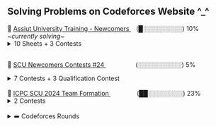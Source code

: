 <h2> Solving Problems on Codeforces Website ^_^ </h2>
🔴 <a href="https://codeforces.com/group/MWSDmqGsZm/contests"> Assiut University Training - Newcomers </a> &nbsp;&nbsp; <span> (█░░░░░░░░░) 10% </span> &nbsp;&nbsp; <i> ~currently solving~ </i>
<details>
  <summary>10 Sheets + 3 Contests</summary>
  Sheet #1 (Data Types - Conditions) &nbsp&nbsp ░░░░ 0% <br>
  Sheet #2 (Loops) &nbsp&nbsp ░░░░ 0% <br>
  Sheet #3 (Arrays) &nbsp&nbsp ░░░░ 0% <br>
  Sheet #4 (Strings) &nbsp&nbsp ░░░░ 0% <br>
  Sheet #5 (Functions) &nbsp&nbsp ░░░░ 0% <br>
  Sheet #6 (Math - Geometry) &nbsp&nbsp ░░░░ 0% <br>
  Sheet #7 (Recursion) &nbsp&nbsp ░░░░ 0% <br>
  Sheet #8 (General easy) &nbsp&nbsp ░░░░ 0% <br>
  Sheet #9 (General medium) &nbsp&nbsp ░░░░ 0% <br>
  Sheet #10 (General Hard) &nbsp&nbsp ░░░░ 0% <br>
  <br>
  Contest #1 &nbsp&nbsp ░░░░ 0% <br>
  Contest #2 &nbsp&nbsp ░░░░ 0% <br>
  Contest #3.1 &nbsp&nbsp ░░░░ 0%
  
</details>

<br>

🔴 <a href="https://codeforces.com/group/tAU3J8c1Jg/contests"> SCU Newcomers Contests #24 </a> &nbsp;&nbsp;&nbsp;&nbsp;&nbsp;&nbsp;&nbsp;&nbsp;&nbsp;&nbsp;&nbsp;&nbsp;&nbsp;&nbsp;&nbsp;&nbsp; <span> (░░░░░░░░░░) 5% </span>
<details>
  <summary>7 Contests + 3 Qualification Contest </summary>
  Contest #1 (Data types - Control Flows) &nbsp&nbsp ░░░░ 0% <br>
  Contest #2 (Loops) &nbsp&nbsp ░░░░ 0% <br>
  Contest #3 Arrays &nbsp&nbsp ░░░░ 0% <br>
  Contest #4 Strings &nbsp&nbsp ░░░░ 0% <br>
  Contest #5 (Function) &nbsp&nbsp ░░░░ 0% <br>
  Contest #6 (Math - Geometry) &nbsp&nbsp ░░░░ 0% <br>
  Contest #7 (Function - Recursion) &nbsp&nbsp ░░░░ 0% <br>
  <br>
  Level #1 Qualification | Contest #1 &nbsp&nbsp ░░░░ 0% <br>
  Level #1 Qualification | Contest #2 &nbsp&nbsp ░░░░ 0% <br>
  Another Level#1 Qualification Contest &nbsp&nbsp ░░░░ 0% <br>
</details>

<br>
🔴 <a href="https://codeforces.com/group/EPR91AhbfQ/contests"> ICPC SCU 2024 Team Formation </a> &nbsp;&nbsp;&nbsp;&nbsp;&nbsp;&nbsp;&nbsp;&nbsp;&nbsp;&nbsp;&nbsp;&nbsp;&nbsp;&nbsp; <span> (██░░░░░░░░) 23% </span> 
<details>
  <summary>2 Contests</summary>
  Team Formation#1 &nbsp&nbsp ░░░░ 0% <br>
  Team Formation#2 &nbsp&nbsp ░░░░ 0% <br>
</details>
<br>

<details>
  <summary>➡️ Codeforces Rounds</summary>
  <br>
<details>
  <summary>Div 1</summary>
  <span> Soon <i>inshallah</i> :) </span>
</details>
<details>
  <summary>Div 2</summary>
  🔴<a href="https://codeforces.com/contest/469"> Codeforces Round 268 (Div 2) </a> &nbsp&nbsp ░░░░ 0% <br>
  🔴 <a href="https://codeforces.com/contest/869"> Codeforces Round 439 (Div 2) </a> &nbsp&nbsp ░░░░ 0% <br>
</details>
<details>
  <summary>Div 3</summary>
  🔴 <a href="https://codeforces.com/contest/1927">Codeforces Round 923 (Div 3) </a> &nbsp&nbsp ░░░░ 0% <br>
  🔴 <a href="https://codeforces.com/contest/1931">Codeforces Round 925 (Div 3) </a> &nbsp&nbsp █░░░ 28% <br>
</details>
<details>
  <summary>Div 4</summary>
  🔴 <a href="https://codeforces.com/contest/1915">Codeforces Round 918 (Div 4) </a> &nbsp&nbsp █░░░ 42% <br>
</details>
</details>
